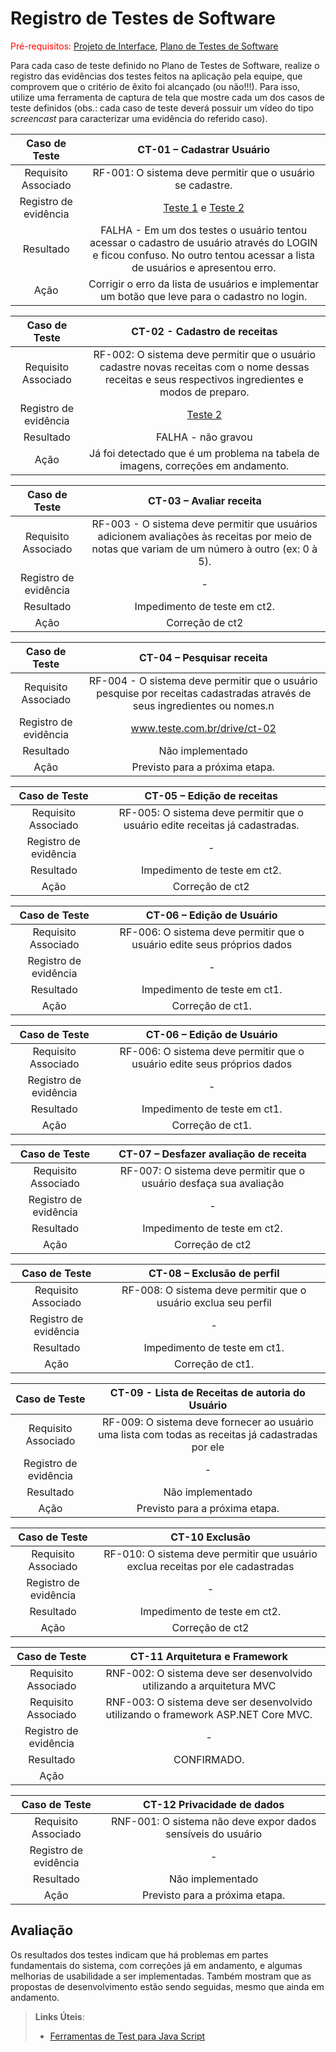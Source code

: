 # Registro de Testes de Software

<span style="color:red">Pré-requisitos: <a href="3-Projeto de Interface.md"> Projeto de Interface</a></span>, <a href="8-Plano de Testes de Software.md"> Plano de Testes de Software</a>

Para cada caso de teste definido no Plano de Testes de Software, realize o registro das evidências dos testes feitos na aplicação pela equipe, que comprovem que o critério de êxito foi alcançado (ou não!!!). Para isso, utilize uma ferramenta de captura de tela que mostre cada um dos casos de teste definidos (obs.: cada caso de teste deverá possuir um vídeo do tipo _screencast_ para caracterizar uma evidência do referido caso).

| **Caso de Teste** 	| **CT-01 – Cadastrar Usuário** 	|
|:---:	|:---:	|
|	Requisito Associado 	| RF-001: O sistema deve permitir que o usuário se cadastre. |
|Registro de evidência | [Teste 1](https://drive.google.com/file/d/1Vs3ouv7H6yx2gXAk8Du1BXCTNSUjr0Ho/view?usp=sharing) e [Teste 2](https://drive.google.com/file/d/1W9hhcPPiycbWOIJnqJkcbgVIg3ao_WPh/view?usp=sharing) |
|Resultado | FALHA - Em um dos testes o usuário tentou acessar o cadastro de usuário através do LOGIN e ficou confuso. No outro tentou acessar a lista de usuários e apresentou erro. |
|Ação | Corrigir o erro da lista de usuários e implementar um botão que leve para o cadastro no login. |

| **Caso de Teste** 	| **CT-02 - Cadastro de receitas** 	|
|:---:	|:---:	|
|	Requisito Associado 	| RF-002: O sistema deve permitir que o usuário cadastre novas receitas com o nome dessas receitas e seus respectivos ingredientes e modos de preparo. |
|Registro de evidência | [Teste 2](https://drive.google.com/file/d/1W9hhcPPiycbWOIJnqJkcbgVIg3ao_WPh/view?usp=sharing) |
|Resultado | FALHA - não gravou |
|Ação | Já foi detectado que é um problema na tabela de imagens, correções em andamento.|

| **Caso de Teste** 	| **CT-03 – Avaliar receita** 	|
|:---:	|:---:	|
|	Requisito Associado 	| RF-003 - O sistema deve permitir que usuários adicionem avaliações às receitas por meio de notas que variam de um número à outro (ex: 0 à 5). |
|Registro de evidência | - |
|Resultado | Impedimento de teste em ct2. |
|Ação | Correção de ct2 |

| **Caso de Teste** 	| **CT-04 – Pesquisar receita** 	|
|:---:	|:---:	|
|	Requisito Associado 	| RF-004 - O sistema deve permitir que o usuário pesquise por receitas cadastradas através de seus ingredientes ou nomes.n |
|Registro de evidência | www.teste.com.br/drive/ct-02 |
|Resultado | Não implementado  |
|Ação | Previsto para a próxima etapa. |

| **Caso de Teste** 	| **CT-05 – Edição de receitas** 	|
|:---:	|:---:	|
|	Requisito Associado 	| RF-005: O sistema deve permitir que o usuário edite receitas já cadastradas. |
|Registro de evidência | - |
|Resultado | Impedimento de teste em ct2. |
|Ação | Correção de ct2 |

| **Caso de Teste** 	| **CT-06 – Edição de Usuário** 	|
|:---:	|:---:	|
|	Requisito Associado 	| RF-006: O sistema deve permitir que o usuário edite seus próprios dados |
|Registro de evidência | - |
|Resultado | Impedimento de teste em ct1.  |
|Ação | Correção de ct1. |

| **Caso de Teste** 	| **CT-06 – Edição de Usuário** 	|
|:---:	|:---:	|
|	Requisito Associado 	| RF-006: O sistema deve permitir que o usuário edite seus próprios dados |
|Registro de evidência | - |
|Resultado | Impedimento de teste em ct1. |
|Ação | Correção de ct1. |

| **Caso de Teste** 	| **CT-07 – Desfazer avaliação de receita** 	|
|:---:	|:---:	|
|	Requisito Associado 	| RF-007: O sistema deve permitir que o usuário desfaça sua avaliação |
|Registro de evidência | - |
|Resultado | Impedimento de teste em ct2. |
|Ação | Correção de ct2 |

| **Caso de Teste** 	| **CT-08 – Exclusão de perfil** 	|
|:---:	|:---:	|
|	Requisito Associado 	| RF-008: O sistema deve permitir que o usuário exclua seu perfil |
|Registro de evidência | - |
|Resultado | Impedimento de teste em ct1. |
|Ação | Correção de ct1. |

| **Caso de Teste** 	| **CT-09 - Lista de Receitas de autoria do Usuário** 	|
|:---:	|:---:	|
|	Requisito Associado 	| RF-009: O sistema deve fornecer ao usuário uma lista com todas as receitas já cadastradas por ele |
|Registro de evidência | - |
|Resultado | Não implementado  |
|Ação | Previsto para a próxima etapa. |

| **Caso de Teste** 	| **CT-10 Exclusão** 	|
|:---:	|:---:	|
|	Requisito Associado 	| RF-010: O sistema deve permitir que usuário exclua receitas por ele cadastradas |
|Registro de evidência | - |
|Resultado | Impedimento de teste em ct2. |
|Ação | Correção de ct2 |

| **Caso de Teste** 	| **CT-11 Arquitetura e Framework** 	|
|:---:	|:---:	|
|	Requisito Associado 	| RNF-002: O sistema deve ser desenvolvido utilizando a arquitetura MVC |
|	Requisito Associado 	| RNF-003: O sistema deve ser desenvolvido utilizando o framework ASP.NET Core MVC. |
|Registro de evidência | - |
|Resultado | CONFIRMADO. |
|Ação | |

| **Caso de Teste** 	| **CT-12 Privacidade de dados** 	|
|:---:	|:---:	|
|	Requisito Associado 	| RNF-001: O sistema não deve expor dados sensíveis do usuário |
|Registro de evidência | - |
|Resultado | Não implementado  |
|Ação | Previsto para a próxima etapa. |






## Avaliação

Os resultados dos testes indicam que há problemas em partes fundamentais do sistema, com correções já em andamento, e algumas melhorias de usabilidade a ser implementadas. Também mostram que as propostas de desenvolvimento estão sendo seguidas, mesmo que ainda em andamento.

> **Links Úteis**:
> - [Ferramentas de Test para Java Script](https://geekflare.com/javascript-unit-testing/)
